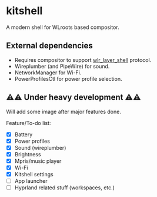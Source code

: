# kitshell

A modern shell for WLroots based compositor.

## External dependencies

- Requires compositor to support [wlr_layer_shell](https://wayland.app/protocols/wlr-layer-shell-unstable-v1) protocol.
- Wireplumber (and PipeWire) for sound.
- NetworkManager for Wi-Fi.
- PowerProfilesCtl for power profile selection.

## ⚠️⚠️ Under heavy development ⚠️⚠️

Will add some image after major features done.

Feature/To-do list:

- [X] Battery
- [X] Power profiles
- [X] Sound (wireplumber)
- [X] Brightness
- [X] Mpris/music player
- [X] Wi-Fi
- [X] Kitshell settings
- [ ] App launcher
- [ ] Hyprland related stuff (workspaces, etc.)
